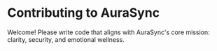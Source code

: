 # Contributing to AuraSync

Welcome! Please write code that aligns with AuraSync's core mission: clarity, security, and emotional wellness.